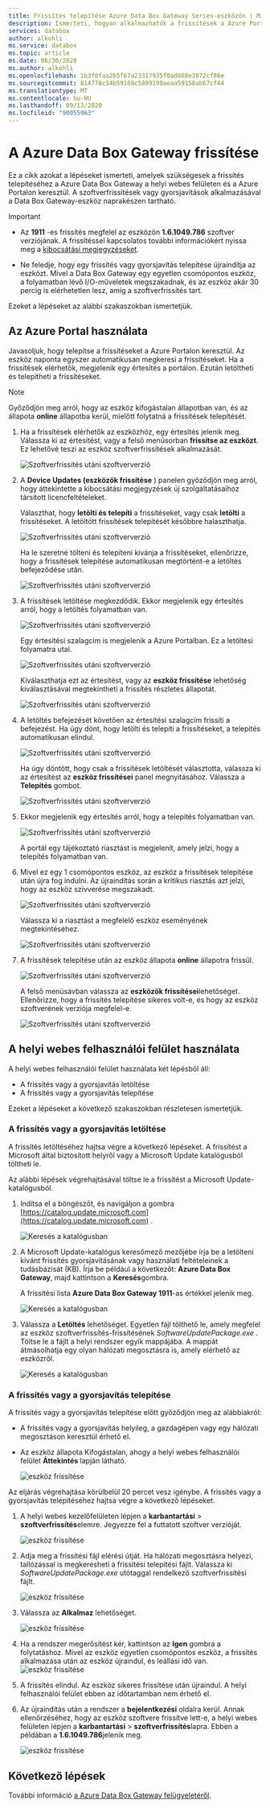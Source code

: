 ```yaml
---
title: Frissítés telepítése Azure Data Box Gateway Series-eszközön | Microsoft Docs
description: Ismerteti, hogyan alkalmazhatók a frissítések a Azure Portal és a helyi webes KEZELŐFELÜLET használatával Azure Data Box Gateway Series-eszközhöz
services: databox
author: alkohli
ms.service: databox
ms.topic: article
ms.date: 06/30/2020
ms.author: alkohli
ms.openlocfilehash: 1b3f0faa2b5f67a23317935f0ad868e3872cf86e
ms.sourcegitcommit: 814778c54b59169c5899199aeaa59158ab67cf44
ms.translationtype: MT
ms.contentlocale: hu-HU
ms.lasthandoff: 09/13/2020
ms.locfileid: "90055963"
---
```

# <a name="update-your-azure-data-box-gateway"></a>A Azure Data Box Gateway frissítése

Ez a cikk azokat a lépéseket ismerteti, amelyek szükségesek a frissítés telepítéséhez a Azure Data Box Gateway a helyi webes felületen és a Azure Portalon keresztül. A szoftverfrissítések vagy gyorsjavítások alkalmazásával a Data Box Gateway-eszköz naprakészen tartható.

> [!IMPORTANT]
>
> - Az **1911** -es frissítés megfelel az eszközön **1.6.1049.786** szoftver verziójának. A frissítéssel kapcsolatos további információkért nyissa meg a [kibocsátási megjegyzéseket](data-box-gateway-1911-release-notes.md).
>
> - Ne feledje, hogy egy frissítés vagy gyorsjavítás telepítése újraindítja az eszközt. Mivel a Data Box Gateway egy egyetlen csomópontos eszköz, a folyamatban lévő I/O-műveletek megszakadnak, és az eszköz akár 30 percig is elérhetetlen lesz, amíg a szoftverfrissítés tart.

Ezeket a lépéseket az alábbi szakaszokban ismertetjük.

## <a name="use-the-azure-portal"></a>Az Azure Portal használata

Javasoljuk, hogy telepítse a frissítéseket a Azure Portalon keresztül. Az eszköz naponta egyszer automatikusan megkeresi a frissítéseket. Ha a frissítések elérhetők, megjelenik egy értesítés a portálon. Ezután letöltheti és telepítheti a frissítéseket.

> [!NOTE]
> Győződjön meg arról, hogy az eszköz kifogástalan állapotban van, és az állapota **online** állapotba kerül, mielőtt folytatná a frissítések telepítését.

1. Ha a frissítések elérhetők az eszközhöz, egy értesítés jelenik meg. Válassza ki az értesítést, vagy a felső menüsorban **frissítse az eszközt**. Ez lehetővé teszi az eszköz szoftverfrissítések alkalmazását.

    ![Szoftverfrissítés utáni szoftververzió](./media/data-box-gateway-apply-updates/portal-apply-update-01a.png)

2. A **Device Updates (eszközök frissítése** ) panelen győződjön meg arról, hogy áttekintette a kibocsátási megjegyzések új szolgáltatásaihoz társított licencfeltételeket.

    Választhat, hogy **letölti és telepíti** a frissítéseket, vagy csak **letölti** a frissítéseket. A letöltött frissítések telepítését későbbre halaszthatja.

    ![Szoftverfrissítés utáni szoftververzió](./media/data-box-gateway-apply-updates/portal-apply-update-02.png)

    Ha le szeretné tölteni és telepíteni kívánja a frissítéseket, ellenőrizze, hogy a frissítések telepítése automatikusan megtörtént-e a letöltés befejeződése után.

    ![Szoftverfrissítés utáni szoftververzió](./media/data-box-gateway-apply-updates/portal-apply-update-03.png)

3. A frissítések letöltése megkezdődik. Ekkor megjelenik egy értesítés arról, hogy a letöltés folyamatban van.

    ![Szoftverfrissítés utáni szoftververzió](./media/data-box-gateway-apply-updates/portal-apply-update-05.png)

    Egy értesítési szalagcím is megjelenik a Azure Portalban. Ez a letöltési folyamatra utal.

    ![Szoftverfrissítés utáni szoftververzió](./media/data-box-gateway-apply-updates/portal-apply-update-08a.png)

    Kiválaszthatja ezt az értesítést, vagy az **eszköz frissítése** lehetőség kiválasztásával megtekintheti a frissítés részletes állapotát.

    ![Szoftverfrissítés utáni szoftververzió](./media/data-box-gateway-apply-updates/portal-apply-update-09.png)

4. A letöltés befejezését követően az értesítési szalagcím frissíti a befejezést. Ha úgy dönt, hogy letölti és telepíti a frissítéseket, a telepítés automatikusan elindul.

    ![Szoftverfrissítés utáni szoftververzió](./media/data-box-gateway-apply-updates/portal-apply-update-10a.png)

    Ha úgy döntött, hogy csak a frissítések letöltését választotta, válassza ki az értesítést az **eszköz frissítései** panel megnyitásához. Válassza a **Telepítés** gombot.
  
    ![Szoftverfrissítés utáni szoftververzió](./media/data-box-gateway-apply-updates/portal-apply-update-11a.png)

5. Ekkor megjelenik egy értesítés arról, hogy a telepítés folyamatban van.

    ![Szoftverfrissítés utáni szoftververzió](./media/data-box-gateway-apply-updates/portal-apply-update-12a.png)

    A portál egy tájékoztató riasztást is megjelenít, amely jelzi, hogy a telepítés folyamatban van. <!-- The device goes offline and is in maintenance mode.-->

    <!-- ![Software version after update](./media/data-box-gateway-apply-updates/update-13.png)-->

6. Mivel ez egy 1 csomópontos eszköz, az eszköz a frissítések telepítése után újra fog indulni. Az újraindítás során a kritikus riasztás azt jelzi, hogy az eszköz szívverése megszakadt.

    ![Szoftverfrissítés utáni szoftververzió](./media/data-box-gateway-apply-updates/portal-apply-update-19a.png)

    Válassza ki a riasztást a megfelelő eszköz eseményének megtekintéséhez.

    ![Szoftverfrissítés utáni szoftververzió](./media/data-box-gateway-apply-updates/portal-apply-update-20a.png)

7. A frissítések telepítése után az eszköz állapota **online** állapotra frissül.

    ![Szoftverfrissítés utáni szoftververzió](./media/data-box-gateway-apply-updates/portal-apply-update-23a.png)

    A felső menüsávban válassza az **eszközök frissítései**lehetőséget. Ellenőrizze, hogy a frissítés telepítése sikeres volt-e, és hogy az eszköz szoftverének verziója megfelel-e.

    ![Szoftverfrissítés utáni szoftververzió](./media/data-box-gateway-apply-updates/portal-apply-update-24.png)

## <a name="use-the-local-web-ui"></a>A helyi webes felhasználói felület használata

A helyi webes felhasználói felület használata két lépésből áll:

- A frissítés vagy a gyorsjavítás letöltése
- A frissítés vagy a gyorsjavítás telepítése

Ezeket a lépéseket a következő szakaszokban részletesen ismertetjük.

### <a name="download-the-update-or-the-hotfix"></a>A frissítés vagy a gyorsjavítás letöltése

A frissítés letöltéséhez hajtsa végre a következő lépéseket. A frissítést a Microsoft által biztosított helyről vagy a Microsoft Update katalógusból töltheti le.

Az alábbi lépések végrehajtásával töltse le a frissítést a Microsoft Update-katalógusból.

1. Indítsa el a böngészőt, és navigáljon a gombra [https://catalog.update.microsoft.com](https://catalog.update.microsoft.com) .

   ![Keresés a katalógusban](./media/data-box-gateway-apply-updates/download-update-1.png)

2. A Microsoft Update-katalógus keresőmező mezőjébe írja be a letölteni kívánt frissítés gyorsjavításának vagy használati feltételeinek a tudásbázisát (KB). Írja be például a következőt: **Azure Data Box Gateway**, majd kattintson a **Keresés**gombra.

   A frissítési lista **Azure Data Box Gateway 1911**-as értékkel jelenik meg.

   ![Keresés a katalógusban](./media/data-box-gateway-apply-updates/download-update-2.png)

3. Válassza a **Letöltés** lehetőséget. Egyetlen fájl tölthető le, amely megfelel az eszköz szoftverfrissítés-frissítésének *SoftwareUpdatePackage.exe* . Töltse le a fájlt a helyi rendszer egyik mappájába. A mappát átmásolhatja egy olyan hálózati megosztásra is, amely elérhető az eszközről.

   ![Keresés a katalógusban](./media/data-box-gateway-apply-updates/download-update-3.png)

### <a name="install-the-update-or-the-hotfix"></a>A frissítés vagy a gyorsjavítás telepítése

A frissítés vagy a gyorsjavítás telepítése előtt győződjön meg az alábbiakról:

- A frissítés vagy a gyorsjavítás helyileg, a gazdagépen vagy egy hálózati megosztáson keresztül érhető el.
- Az eszköz állapota Kifogástalan, ahogy a helyi webes felhasználói felület **Áttekintés** lapján látható.

   ![eszköz frissítése](./media/data-box-gateway-apply-updates/local-ui-update-1.png)

Az eljárás végrehajtása körülbelül 20 percet vesz igénybe. A frissítés vagy a gyorsjavítás telepítéséhez hajtsa végre a következő lépéseket.

1. A helyi webes kezelőfelületen lépjen a **karbantartási**  >  **szoftverfrissítés**elemre. Jegyezze fel a futtatott szoftver verzióját.

   ![eszköz frissítése](./media/data-box-gateway-apply-updates/local-ui-update-2.png)

2. Adja meg a frissítési fájl elérési útját. Ha hálózati megosztásra helyezi, tallózással is megkeresheti a frissítési telepítési fájlt. Válassza ki *SoftwareUpdatePackage.exe* utótaggal rendelkező szoftverfrissítési fájlt.

   ![eszköz frissítése](./media/data-box-gateway-apply-updates/local-ui-update-3.png)

3. Válassza az **Alkalmaz** lehetőséget.

   ![eszköz frissítése](./media/data-box-gateway-apply-updates/local-ui-update-4.png)

4. Ha a rendszer megerősítést kér, kattintson az **Igen** gombra a folytatáshoz. Mivel az eszköz egyetlen csomópontos eszköz, a frissítés alkalmazása után az eszköz újraindul, és leállási idő van.
   ![eszköz frissítése](./media/data-box-gateway-apply-updates/local-ui-update-5.png)

5. A frissítés elindul. Az eszköz sikeres frissítése után újraindul. A helyi felhasználói felület ebben az időtartamban nem érhető el.

6. Az újraindítás után a rendszer a **bejelentkezési** oldalra kerül. Annak ellenőrzéséhez, hogy az eszköz szoftvere frissítve lett-e, a helyi webes felületen lépjen a **karbantartási**  >  **szoftverfrissítés**lapra. Ebben a példában a **1.6.1049.786**jelenik meg.

   ![eszköz frissítése](./media/data-box-gateway-apply-updates/local-ui-update-6.png)

## <a name="next-steps"></a>Következő lépések

További információ [a Azure Data Box Gateway felügyeletéről](data-box-gateway-manage-users.md).
